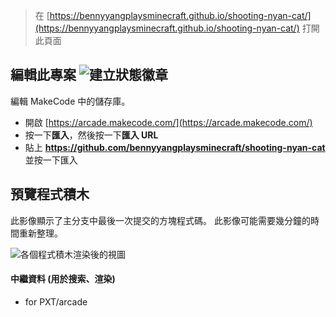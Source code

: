  


> 在 [https://bennyyangplaysminecraft.github.io/shooting-nyan-cat/](https://bennyyangplaysminecraft.github.io/shooting-nyan-cat/) 打開此頁面


## 編輯此專案 ![建立狀態徽章](https://github.com/bennyyangplaysminecraft/shooting-nyan-cat/workflows/MakeCode/badge.svg)

編輯 MakeCode 中的儲存庫。

* 開啟 [https://arcade.makecode.com/](https://arcade.makecode.com/)
* 按一下**匯入**，然後按一下**匯入 URL**
* 貼上 **https://github.com/bennyyangplaysminecraft/shooting-nyan-cat** 並按一下匯入

## 預覽程式積木

此影像顯示了主分支中最後一次提交的方塊程式碼。
此影像可能需要幾分鐘的時間重新整理。

![各個程式積木渲染後的視圖](https://github.com/bennyyangplaysminecraft/shooting-nyan-cat/raw/master/.github/makecode/blocks.png)

#### 中繼資料 (用於搜索、渲染)

* for PXT/arcade
<script src="https://makecode.com/gh-pages-embed.js"></script><script>makeCodeRender("{{ site.makecode.home_url }}", "{{ site.github.owner_name }}/{{ site.github.repository_name }}");</script>
